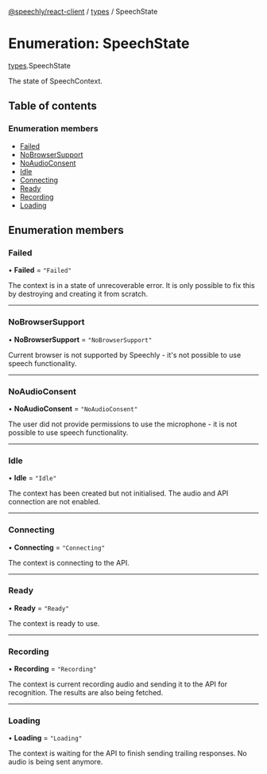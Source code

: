 [@speechly/react-client](../README.md) / [types](../modules/types.md) / SpeechState

# Enumeration: SpeechState

[types](../modules/types.md).SpeechState

The state of SpeechContext.

## Table of contents

### Enumeration members

- [Failed](types.SpeechState.md#failed)
- [NoBrowserSupport](types.SpeechState.md#nobrowsersupport)
- [NoAudioConsent](types.SpeechState.md#noaudioconsent)
- [Idle](types.SpeechState.md#idle)
- [Connecting](types.SpeechState.md#connecting)
- [Ready](types.SpeechState.md#ready)
- [Recording](types.SpeechState.md#recording)
- [Loading](types.SpeechState.md#loading)

## Enumeration members

### Failed

• **Failed** = `"Failed"`

The context is in a state of unrecoverable error.
It is only possible to fix this by destroying and creating it from scratch.

___

### NoBrowserSupport

• **NoBrowserSupport** = `"NoBrowserSupport"`

Current browser is not supported by Speechly - it's not possible to use speech functionality.

___

### NoAudioConsent

• **NoAudioConsent** = `"NoAudioConsent"`

The user did not provide permissions to use the microphone - it is not possible to use speech functionality.

___

### Idle

• **Idle** = `"Idle"`

The context has been created but not initialised. The audio and API connection are not enabled.

___

### Connecting

• **Connecting** = `"Connecting"`

The context is connecting to the API.

___

### Ready

• **Ready** = `"Ready"`

The context is ready to use.

___

### Recording

• **Recording** = `"Recording"`

The context is current recording audio and sending it to the API for recognition.
The results are also being fetched.

___

### Loading

• **Loading** = `"Loading"`

The context is waiting for the API to finish sending trailing responses.
No audio is being sent anymore.
